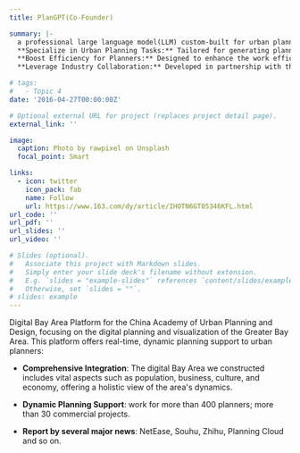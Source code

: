 ```yaml
---
title: PlanGPT(Co-Founder)

summary: |-
  a professional large language model(LLM) custom-built for urban planning, aiming to   
  **Specialize in Urban Planning Tasks:** Tailored for generating planning texts, information retrieval, and document evaluation specific to city planning.   
  **Boost Efficiency for Planners:** Designed to enhance the work efficiency of urban planning professionals by addressing their unique challenges.   
  **Leverage Industry Collaboration:** Developed in partnership with the China Urban Planning & Design, our co-planner project integrates industry-specific insights and technologies, culminating in a successful venture securing 600,000 RMB in funding.

# tags:
#   - Topic 4
date: '2016-04-27T00:00:00Z'

# Optional external URL for project (replaces project detail page).
external_link: ''

image:
  caption: Photo by rawpixel on Unsplash
  focal_point: Smart

links:
  - icon: twitter
    icon_pack: fab
    name: Follow
    url: https://www.163.com/dy/article/IHOTN6GT05346KFL.html
url_code: ''
url_pdf: ''
url_slides: ''
url_video: ''

# Slides (optional).
#   Associate this project with Markdown slides.
#   Simply enter your slide deck's filename without extension.
#   E.g. `slides = "example-slides"` references `content/slides/example-slides.md`.
#   Otherwise, set `slides = ""`.
# slides: example
---
```


Digital Bay Area Platform for the China Academy of Urban Planning and Design, focusing on the digital planning and visualization of the Greater Bay Area. This platform offers real-time, dynamic planning support to urban planners:

- **Comprehensive Integration**: The digital Bay Area we constructed includes vital aspects such as population, business, culture, and economy, offering a holistic view of the area's dynamics.

- **Dynamic Planning Support**: work for more than 400 planners; more than 30 commercial projects. 

- **Report by several major news**: NetEase, Souhu, Zhihu, Planning Cloud and so on.